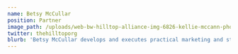 ```yaml
---
name: Betsy McCullar
position: Partner
image_path: /uploads/web-bw-hilltop-alliance-img-6826-kellie-mccann-photography.jpg
twitter: thehilltoporg
blurb: 'Betsy McCullar develops and executes practical marketing and strategy solutions for brands and businesses. Beginning her career in retail, Betsy left a boutique advertising and public relations firm for Forstmann, then the largest U.S.’ wool manufacturer, where she was director of strategic planning and communication. She began consulting more than a decade ago with the Jassin-O'Rourke Group, after Forstmann’s turnaround and emergence from bankruptcy. Her roster of clients has included brand owners and diversified manufacturers and associations across North America, Europe, Central America, Mexico and Asia. Recent focus has been on transactional due diligence, turnaround strategies and crisis communication.  Recent focus has largely been on working with a UK-based private equity group focused on investment opportunities where maximum long term value can be achieved by turning around under-performing brands and leveraging emerging market distribution.'
---
```


